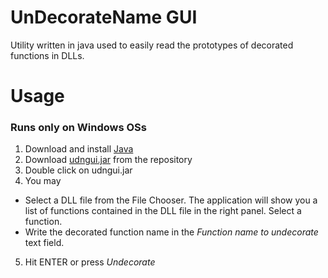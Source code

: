 # UnDecorateName GUI
Utility written in java used to easily read the prototypes of decorated functions in DLLs.

# Usage
### Runs only on Windows OSs
1. Download and install [Java](https://www.java.com/it/download/)  
2. Download [udngui.jar](https://github.com/EnlitHamster/udngui/raw/master/udngui.jar) from the repository  
3. Double click on udngui.jar  
4. You may  
  - Select a DLL file from the File Chooser. The application will show you a list of functions contained in the DLL file in the right panel. Select a function.  
  - Write the decorated function name in the *Function name to undecorate* text field.  
5. Hit ENTER or press *Undecorate*  
